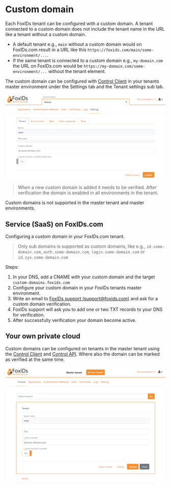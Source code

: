 # Custom domain

Each FoxIDs tenant can be configured with a custom domain. A tenant connected to a custom domain does not include the tenant name in the URL like a tenant without a custom domain.

- A default tenant e.g., `main` without a custom domain would on FoxIDs.com result in a URL like this `https://foxids.com/main/some-environment/...`.
- If the same tenant is connected to a custom domain e.g., `my-domain.com` the URL on FoxIDs.com would be `https://my-domain.com/some-environment/...` without the tenant element.

The custom domain can be configured with [Control Client](control.md#foxids-control-client) in your tenants master environment under the Settings tab and the Tenant settings sub tab. 

![Configure custom domain](images/configure-tenant-custom-domain-my-environment.png)

> When a new custom domain is added it needs to be verified. 
> After verification the domain is enabled in all environments in the tenant.

Custom domains is not supported in the master tenant and master environments.

## Service (SaaS) on FoxIDs.com
Configuring a custom domain in your FoxIDs.com tenant.

> Only sub domains is supported as custom domains, like e.g., `id.some-domain.com`, `auth.some-domain.com`, `login.some-domain.com` or `id.zyx.some-domain.com`

Steps:

 1. In your DNS, add a CNAME with your custom domain and the target `custom-domains.foxids.com`    
 2. Configure your custom domain in your FoxIDs tenants master environment.
 3. Write an email to [FoxIDs support (support@foxids.com)](mailto:support@foxids.com) and ask for a custom domain verification.
 4. FoxIDs support will ask you to add one or two TXT records to your DNS for verification.
 5. After successfully verification your domain become active.

## Your own private cloud
Custom domains can be configured on tenants in the master tenant using the [Control Client](control.md#foxids-control-client) and [Control API](control.md#foxids-control-api). 
Where also the domain can be marked as verified at the same time. 

![Configure reverse proxy secret](images/configure-tenant-custom-domain-environment.png)

